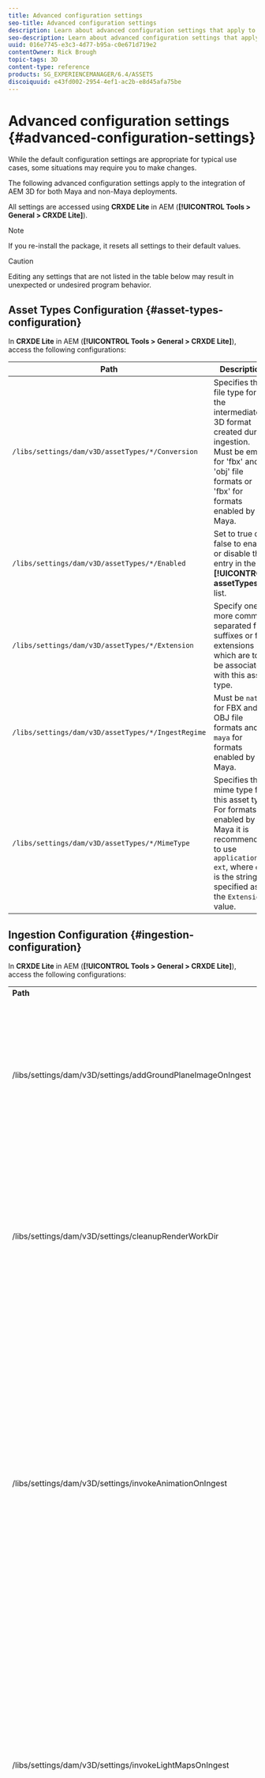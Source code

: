 ```yaml
---
title: Advanced configuration settings
seo-title: Advanced configuration settings
description: Learn about advanced configuration settings that apply to the integration of AEM 3D for both Maya and non-Maya deployments.
seo-description: Learn about advanced configuration settings that apply to the integration of AEM 3D for both Maya and non-Maya deployments.
uuid: 016e7745-e3c3-4d77-b95a-c0e671d719e2
contentOwner: Rick Brough
topic-tags: 3D
content-type: reference
products: SG_EXPERIENCEMANAGER/6.4/ASSETS
discoiquuid: e43fd002-2954-4ef1-ac2b-e8d45afa75be
---
```


# Advanced configuration settings {#advanced-configuration-settings}

While the default configuration settings are appropriate for typical use cases, some situations may require you to make changes.

The following advanced configuration settings apply to the integration of AEM 3D for both Maya and non-Maya deployments.

All settings are accessed using **CRXDE Lite** in AEM (**[!UICONTROL Tools &gt; General &gt; CRXDE Lite]**).

>[!NOTE]
>
>If you re-install the package, it resets all settings to their default values.

>[!CAUTION]
>
>Editing any settings that are not listed in the table below may result in unexpected or undesired program behavior.

## Asset Types Configuration {#asset-types-configuration}

In **CRXDE Lite** in AEM (**[!UICONTROL Tools &gt; General &gt; CRXDE Lite]**), access the following configurations:

| Path |Description |
|---|---|
| `/libs/settings/dam/v3D/assetTypes/*/Conversion` |Specifies the file type for the intermediate 3D format created during ingestion. Must be empty for 'fbx' and 'obj' file formats or 'fbx' for formats enabled by Maya. |
| `/libs/settings/dam/v3D/assetTypes/*/Enabled` |Set to true or false to enable or disable this entry in the **[!UICONTROL assetTypes]** list. |
| `/libs/settings/dam/v3D/assetTypes/*/Extension` |Specify one or more comma-separated file suffixes or file extensions which are to be associated with this asset type. |
| `/libs/settings/dam/v3D/assetTypes/*/IngestRegime` |Must be `native` for FBX and OBJ file formats and  `maya` for formats enabled by Maya. |
| `/libs/settings/dam/v3D/assetTypes/*/MimeType` |Specifies the mime type for this asset type. For formats enabled by Maya it is recommended to use `application/x-ext`, where `ext` is the string specified as the `Extension` value. |

## Ingestion Configuration {#ingestion-configuration}

In **CRXDE Lite** in AEM (**[!UICONTROL Tools &gt; General &gt; CRXDE Lite]**), access the following configurations:

<table> 
 <tbody> 
  <tr> 
   <td><strong>Path</strong></td> 
   <td><strong>Description</strong></td> 
  </tr> 
  <tr> 
   <td>/libs/settings/dam/v3D/settings/addGroundPlaneImageOnIngest</td> 
   <td>Enables generation of an ambient occlusion drop shadow when viewing or rendering with an IBL stage. Applies to Preview and Rendering with RapidRefine</td> 
  </tr> 
  <tr> 
   <td><p>/libs/settings/dam/v3D/settings/cleanupRenderWorkDir</p> </td> 
   <td>Set to <strong>false</strong> to keep temporary files in the MayaWork folder after conversion and rendering. May be useful when debugging issues with Maya conversion and rendering.</td> 
  </tr> 
  <tr> 
   <td>/libs/settings/dam/v3D/settings/invokeAnimationOnIngest</td> 
   <td><p>When enabled, ImageMagick is installed on the server and magickPath is configured. Rapid Refine is used to create a simple animation for 3D objects that are used as a thumbnail in Card View and other views.</p> <p>Creating animations consumes significant CPU resources during the ingestion process.</p> </td> 
  </tr> 
  <tr> 
   <td>/libs/settings/dam/v3D/settings/invokeLightMapsOnIngest</td> 
   <td>Enables the automatic creation of light maps on ingestion. Set to <strong>false</strong> to disable automatic light map creation; this can significantly reduce CPU consumption at the cost of reduced quality for preview and rendering with Rapid Refine. Does not affect rendering with Maya.</td> 
  </tr> 
  <tr> 
   <td>/libs/settings/dam/v3D/settings/gPlaneZero</td> 
   <td><p>When set to <strong>true</strong> (default), objects are moved vertically, if necessary, to ensure that all parts of the object are above the ground plane (y=0).</p> <p>When set to <strong>false</strong> (default), objects are not repositioned and may be partially hidden by a stage's ground plane. (Applies only to preview and rendering with Rapid Refine.) However, it does not affect rendering with Maya. When set to <strong>true</strong>, the vertical position of objects in Maya may be different than in preview or when rendering with Rapid Refine.</p> </td> 
  </tr> 
  <tr> 
   <td>/libs/settings/dam/v3D/Paths/magickPath</td> 
   <td>The path and name to the ImageMagick convert utility. An absolute path is required if animated thumbnails creation is enabled.</td> 
  </tr> 
  <tr> 
   <td>/libs/settings/dam/v3D/settings/MaxCpuPercentage</td> 
   <td><p>Specifies how many CPUs are used at most for ingestion processing of 3D assets.</p> <p>Higher values speed up ingestions but may cause AEM to become less-responsive overall. This setting is approximate. That is, accuracy increases with the number of available CPU cores.</p> </td> 
  </tr> 
 </tbody> 
</table>

## Cloud Services configuration settings {#cloud-services-configuration-settings}

Values for the following settings are provided by your Adobe account manager, provisioning expert, or support representative.

| **Path** |**Description** |
|---|---|
| `/libs/settings/dam/v3D/services/aws/accountId` |The account id of the Adobe AWS account. |
| `/libs/settings/dam/v3D/services/aws/bucketName` |The name of the S3 transfer bucket; normally `aem3d`. |
| `/libs/settings/dam/v3D/services/aws/customerId` |The unique id assigned by Adobe to your organization. Used as AWS Cognito user ID. |
| `/libs/settings/dam/v3D/services/aws/encryptedPassword` |The password associated with this customerId. Used as AWS Cognito password. |
| `/libs/settings/dam/v3D/services/aws/region` |The AWS region where the cloud services are deployed. |
| `/libs/settings/dam/v3D/services/aws/userPoolId` |The applicable AWS Cognito user pool ID. |
| `/libs/settings/dam/v3D/services/dncr/clientId` |The AWS Cognito client id for the dncr conversion service. |

## Common processing settings {#common-processing-settings}

In **CRXDE Lite** in AEM (**[!UICONTROL Tools &gt; General &gt; CRXDE Lite]**), access the following configurations:

| **Path** |**Description** |
|---|---|
| `/libs/settings/dam/v3D/Paths/mayaWorkPath` |The name and location of the working folder for Maya conversion and rendering. The folder is created automatically if it does not exist. |
| `/libs/settings/dam/v3D/Paths/maxWorkPath` |Name and location of the working folder for 3ds Max conversion. The folder is created automatically if it does not exist. |
| `/libs/settings/dam/v3D/settings/debugNative` |Set to **[!UICONTROL true]** to enable creation of debug information during format conversion and rendering with the RapidRefine renderer. |

## Renderer Configuration {#renderer-configuration}

In **CRXDE Lite** in AEM (**[!UICONTROL Tools &gt; General &gt; CRXDE Lite]**), access the following configurations:

| **Path** |**Description** |
|---|---|
| `/libs/settings/dam/v3D/settings/dynamicIBL` |When set to **[!UICONTROL true]** and pre-generated light maps are not available (that is invokeLightMapsOnIngest=false), the Rapid Refine renderer creates light maps during rendering to improve render quality. This setting can substantially increase render time. Setting to **[!UICONTROL false]** minimizes CPU usage in such situations but may result in a lower render quality.  |
| `/libs/settings/dam/v3D/renderers/*/Enabled` |Set to **[!UICONTROL true]** or **[!UICONTROL false]** to enable or disable a renderer, respectively. |
| `/libs/settings/dam/v3D/renderers/*/Display` |Lets you change the string that is displayed for an enabled renderer in the Renderer selector in the Render panel. |
| `/libs/settings/dam/v3D/renderers/*/MaxCpuPercentage` |Specifies how many CPUs are used at most for rendering 3D scenes. Higher values speed up rendering but may cause AEM to become less-responsive overall. This setting is approximate. That is, accuracy increases with the number of available CPU cores. |

## 3D Asset preview settings {#d-asset-preview-settings}

In **CRXDE Lite** in AEM (**[!UICONTROL Tools &gt; General &gt; CRXDE Lite]**), access the following configurations:

| Path |Description |
|---|---|
| `/libs/settings/dam/v3D/WebGLSites/autoSpin` |Set to **[!UICONTROL true]** or **[!UICONTROL false]** to enable or disable auto-spin (automatic camera orbit) on page load. |
| `/libs/settings/dam/v3D/WebGLSites/autoSpinAfterReset` |Set to **[!UICONTROL true]** to restart auto-spin after **[!UICONTROL Reset]** is pressed. Ignored when auto-spin is disabled. |
| `/libs/settings/dam/v3D/WebGLSites/autoSpinSpeed` |Specifies the speed (revolutions per minute) and direction of auto-spin, with negative values for right-to-left and positive values for left-to-right rotation. |
| `/libs/settings/dam/v3D/WebGL/continueRotate` |Set to **[!UICONTROL false]** to disable continuation with gradual fadeout of viewer responses to touch and mouse gestures. |
| `/libs/settings/dam/v3D/WebGL/curtainColor` |Specifies the color of the load curtain that can optionally cover the viewport of the 3D asset preview during load and initialization. R,G,B value, with each color component in the range 0 to 255. |
| `/libs/settings/dam/v3D/WebGL/fadeCurtains` |When set to **[!UICONTROL true]**, the load curtain will gradually fade out during the latter parts of viewer initialization. When set to **[!UICONTROL false]**, the curtain remains opaque until loading and initialization has completed. |
| `/libs/settings/dam/v3D/WebGL/showCurtains` |Set to **[!UICONTROL true]** or **[!UICONTROL false]** to enable or disable the load curtain for 3D asset preview. |
| `/libs/settings/dam/v3D/WebGL/spinHeight` |When auto-spin is enabled and active, the vertical position of the camera is automatically adjusted relative to the height of the 3D object. When set to 0.5, the camera will positioned vertically at 1/2 the height of the object, which results in the horizon to be centered vertically in the viewport. Larger values result in the camera looking down onto the object and raising the height of the rendered horizon, smaller values result in the camera looking up at the object and lowering the horizon. |

## 3D Sites component settings {#d-sites-component-settings}

In **CRXDE Lite** in AEM (**[!UICONTROL Tools &gt; General &gt; CRXDE Lite]**), access the following configurations:

| Path |Description |
|---|---|
| `/libs/settings/dam/v3D/WebGLSites/autoSpinAfterReset` |Set to **[!UICONTROL true]** to reactivate auto-spin (automatic camera orbit) after home is pressed. Ignored when auto-spin is disabled. |
| `/libs/settings/dam/v3D/WebGLSites/continueRotate` |Set to **[!UICONTROL false]** to disable continuation with gradual fadeout of viewer responses to touch and mouse gestures. |
| `/libs/settings/dam/v3D/WebGLSites/curtainColor` |Specifies the color of the load curtain that can optionally cover the viewport of the 3D Sites component during load. R,G,B value, with each color component in the range 0 to 255. |
| `/libs/settings/dam/v3D/WebGLSites/fadeCurtains` |When set to **[!UICONTROL true]**, the load curtain will gradually fade out during the latter parts of loading and initialization. When set to **[!UICONTROL false]**, the curtain remains opaque until loading and initialization has completed. |
| `/libs/settings/dam/v3D/WebGLSites/showCurtains` |Set to **[!UICONTROL true]** or **[!UICONTROL false]** to enable or disable the load curtain for the 3D Sites component. |
| `/libs/settings/dam/v3D/WebGLSites/spinHeight` |When auto-spin is enabled and active, the vertical position of the camera is automatically adjusted relative to the height of the 3D object. When set to 0.5, the camera will positioned vertically at 1/2 the height of the object, which results in the horizon to be centered vertically in the viewport. Larger values result in the camera looking down onto the object and raising the height of the rendered horizon, smaller values result in the camera looking up at the object and lowering the horizon. |

